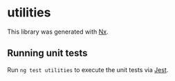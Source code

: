 # utilities

This library was generated with [Nx](https://nx.dev).

## Running unit tests

Run `ng test utilities` to execute the unit tests via [Jest](https://jestjs.io).
